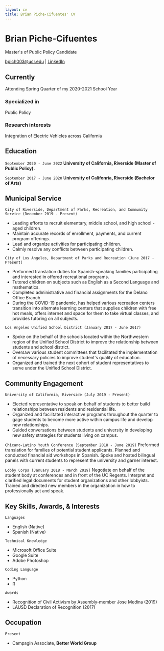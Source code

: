 ```yaml
---
layout: cv
title: Brian Piche-Cifuentes' CV
---
```

# Brian Piche-Cifuentes
Master's of Public Policy Candidate

<div id="webaddress">
<a href="bpich003@ucr.edu">bpich003@ucr.edu</a>
| <a href="www.linkedin.com/in/brian-piche-cifuentes-b55332177">LinkedIn</a>
</div>


## Currently

Attending Spring Quarter of my 2020-2021 School Year

### Specialized in

Public Policy

### Research interests

Integration of Electric Vehicles across California


## Education

`September 2020 - June 2022`
__University of California, Riverside (Master of Public Policy).__

`September 2017 - June 2020`
__University of Califonria, Riverside (Bachelor of Arts)__


## Municipal Service
`City of Riverside, Department of Parks, Recreation, and Community Service (December 2019 - Present)`
- Leading efforts to recruit elementary, middle school, and high school - aged children.
- Maintain accurate records of enrollment, payments, and current program offerings.
- Lead and organize activities for participating children.
- Calmly resolve any conflicts between participating children.

`City of Los Angeles, Department of Parks and Recreation (June 2017 - Present)`
- Preformed translation duties for Spanish-speaking families participating and interested in offered recreational programs.
- Tutored children on subjects such as English as a Second Language and mathematics.
- Completed administrative and financial assignments for the Delano Office Branch.
- During the COVID-19 pandemic, has helped various recreation centers transition into alternate learning centers that supplies children with free hot meals, offers internet and space for them to take virtual classes, and provides tutoring on all subjects.

`Los Angeles Unified School District (January 2017 - June 2017)`
- Spoke on the behalf of the schools located within the Northwestern region of the Unified School District to improve the relationship between students and school district. 
- Oversaw various student committees that facilitated the implementation of necessary policies to improve student's quality of education.
- Organized and trained the next cohort of student representatives to serve under the Unified School District.


## Community Engagement
`University of California, Riverside (July 2019 - Present)`
- Elected representative to speak on behalf of students to better build relationships between residents and residential life.
- Organized and facilitated interactive programs throughout the quarter to gage students to become more active within campus life and develop new relationships.
- Guided conversations between students and university in developing new safety strategies for students living on campus.

`Chicano-Latino Youth Conference (September 2018 - June 2019)`
Preformed translation for families of potential student applicants.
Planned and conducted financial aid workshops in Spanish. 
Spoke and hosted bilingual panels with current students to represent the university and garner interest.

`Lobby Corps (January 2018 - March 2019)`
Negotiate on behalf of the student body at conferences and in front of the UC Regents.
Interpret and clarified legal documents for student organizations and other lobbyists.
Trained and directed new members in the organization in how to professionally act and speak.

## Key Skills, Awards, & Interests

`Languages`
- English (Native)
- Spanish (Native)

`Technical Knowledge`
- Microsoft Office Suite
- Google Suite
- Adobe Photoshop

`Coding Language`
- Python
- R

`Awards`
- Recognition of Civil Activism by Assembly-member Jose Medina (2019) 
- LAUSD Declaration of Recognition (2017)

## Occupation

`Present`
- Campagin Associate, **Better World Group**



<!-- ### Footer

Last updated: May 2013 -->


